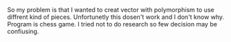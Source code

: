 So my problem is that I wanted to creat vector with polymorphism to use diffrent kind of pieces.
Unfortunetly this dosen't work and I don't know why.
Program is chess game. I tried not to do research so few decision may be confiusing.
